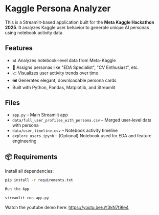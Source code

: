 # Kaggle Persona Analyzer

This is a Streamlit-based application built for the **Meta Kaggle Hackathon 2025**. It analyzes Kaggle user behavior to generate unique AI personas using notebook activity data.

## Features

- 📊 Analyzes notebook-level data from Meta-Kaggle
- 🧬 Assigns personas like "EDA Specialist", "CV Enthusiast", etc.
- 📈 Visualizes user activity trends over time
- 🖼️ Generates elegant, downloadable persona cards
- Built with Python, Pandas, Matplotlib, and Streamlit

## Files

- `app.py` – Main Streamlit app
- `data/full_user_profiles_with_persona.csv` – Merged user-level data with persona
- `data/user_timeline.csv` – Notebook activity timeline
- `explore_users.ipynb` – (Optional) Notebook used for EDA and feature engineering

## 📦 Requirements

Install all dependencies:

```bash
pip install -r requirements.txt

Run the App

streamlit run app.py

```

Watch the youtube demo here: https://youtu.be/uY3kN7t9Ie4
